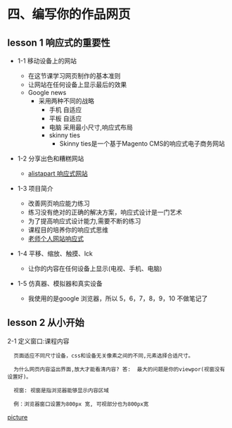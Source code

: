 # 四、编写你的作品网页

## lesson 1 响应式的重要性
 * 1-1 移动设备上的网站
   *  在这节课学习网页制作的基本准则
   *  让网站在任何设备上显示最后的效果
   * Google news
      * 采用两种不同的战略
         * 手机 自适应
         * 平板 自适应
         * 电脑 采用最小尺寸,响应式布局
         * skinny ties
            * Skinny ties是一个基于Magento CMS的响应式电子商务网站
   
  * 1-2 分享出色和糟糕网站
    * [alistapart 响应式网站](https://alistapart.com/)
   
  * 1-3 项目简介
    * 改善网页响应能力练习
    * 练习没有绝对的正确的解决方案，响应式设计是一门艺术
    * 为了提高响应式设计能力,需要不断的练习
    * 课程目的培养你的响应式思维
    * [老师个人网站响应式](https://hurtlingthrough.space/)
   
  * 1-4 平移、缩放、触摸、lck
    * 让你的内容在任何设备上显示(电视、手机、电脑)
 
 * 1-5 仿真器、模拟器和真实设备
    * 我使用的是google 浏览器，所以 5，6，7，8，9，10 不做笔记了
    
 
 ## lesson 2 从小开始
 
 2-1 定义窗口:课程内容
 
      页面适应不同尺寸设备，css和设备无关像素之间的不同,元素选择合适尺寸。 
     
      为什么网页内容溢出界面,放大才能看清内容? 答:  最大的问题是你的viewpor(视窗没有设置好)。
      
      视窗: 视窗是指浏览器能够显示内容区域
      
      例：浏览器窗口设置为800px 宽, 可视部分也为800px宽 
 
[picture](/image/lesson_2_1_view_port.png)
      
      
 

